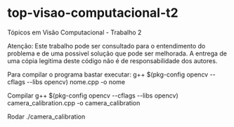 top-visao-computacional-t2
==========================

Tópicos em Visão Computacional - Trabalho 2

Atenção: Este trabalho pode ser consultado para o entendimento do problema e de uma possivel solução que pode ser melhorada. A entrega de uma cópia legitima deste código não é de responsabilidade dos autores.

Para compilar o programa bastar executar:
g++ $(pkg-config opencv --cflags --libs opencv) nome.cpp -o nome

Compilar
g++ $(pkg-config opencv --cflags --libs opencv) camera_calibration.cpp -o camera_calibration

Rodar
./camera_calibration
